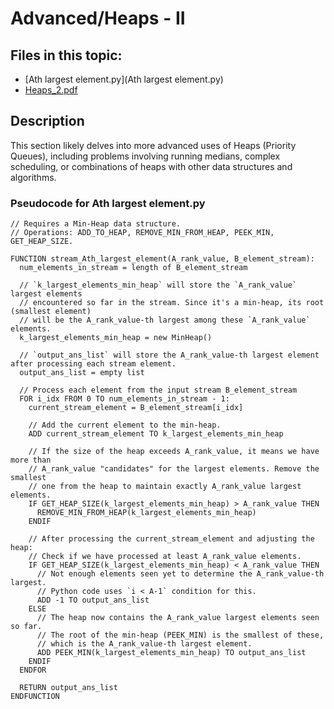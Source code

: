 # Advanced/Heaps - II

## Files in this topic:

- [Ath largest element.py](Ath largest element.py)
- [Heaps_2.pdf](Heaps_2.pdf)

## Description

This section likely delves into more advanced uses of Heaps (Priority Queues), including problems involving running medians, complex scheduling, or combinations of heaps with other data structures and algorithms.

### Pseudocode for Ath largest element.py
```pseudocode
// Requires a Min-Heap data structure.
// Operations: ADD_TO_HEAP, REMOVE_MIN_FROM_HEAP, PEEK_MIN, GET_HEAP_SIZE.

FUNCTION stream_Ath_largest_element(A_rank_value, B_element_stream):
  num_elements_in_stream = length of B_element_stream

  // `k_largest_elements_min_heap` will store the `A_rank_value` largest elements
  // encountered so far in the stream. Since it's a min-heap, its root (smallest element)
  // will be the A_rank_value-th largest among these `A_rank_value` elements.
  k_largest_elements_min_heap = new MinHeap()

  // `output_ans_list` will store the A_rank_value-th largest element after processing each stream element.
  output_ans_list = empty list

  // Process each element from the input stream B_element_stream
  FOR i_idx FROM 0 TO num_elements_in_stream - 1:
    current_stream_element = B_element_stream[i_idx]

    // Add the current element to the min-heap.
    ADD current_stream_element TO k_largest_elements_min_heap

    // If the size of the heap exceeds A_rank_value, it means we have more than
    // A_rank_value "candidates" for the largest elements. Remove the smallest
    // one from the heap to maintain exactly A_rank_value largest elements.
    IF GET_HEAP_SIZE(k_largest_elements_min_heap) > A_rank_value THEN
      REMOVE_MIN_FROM_HEAP(k_largest_elements_min_heap)
    ENDIF

    // After processing the current_stream_element and adjusting the heap:
    // Check if we have processed at least A_rank_value elements.
    IF GET_HEAP_SIZE(k_largest_elements_min_heap) < A_rank_value THEN
      // Not enough elements seen yet to determine the A_rank_value-th largest.
      // Python code uses `i < A-1` condition for this.
      ADD -1 TO output_ans_list
    ELSE
      // The heap now contains the A_rank_value largest elements seen so far.
      // The root of the min-heap (PEEK_MIN) is the smallest of these,
      // which is the A_rank_value-th largest element.
      ADD PEEK_MIN(k_largest_elements_min_heap) TO output_ans_list
    ENDIF
  ENDFOR

  RETURN output_ans_list
ENDFUNCTION
```
